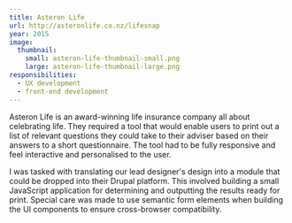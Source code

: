 ```yaml
---
title: Asteron Life
url: http://asteronlife.co.nz/lifesnap
year: 2015
image:
  thumbnail:
    small: asteron-life-thumbnail-small.png
    large: asteron-life-thumbnail-large.png
responsibilities:
  - UX development
  - front-end development
---
```


Asteron Life is an award-winning life insurance company all about celebrating life. They required a tool that would enable users to print out a list of relevant questions they could take to their adviser based on their answers to a short questionnaire. The tool had to be fully responsive and feel interactive and personalised to the user.

I was tasked with translating our lead designer's design into a module that could be dropped into their Drupal platform. This involved building a small JavaScript application for determining and outputting the results ready for print. Special care was made to use semantic form elements when building the UI components to ensure cross-browser compatibility.